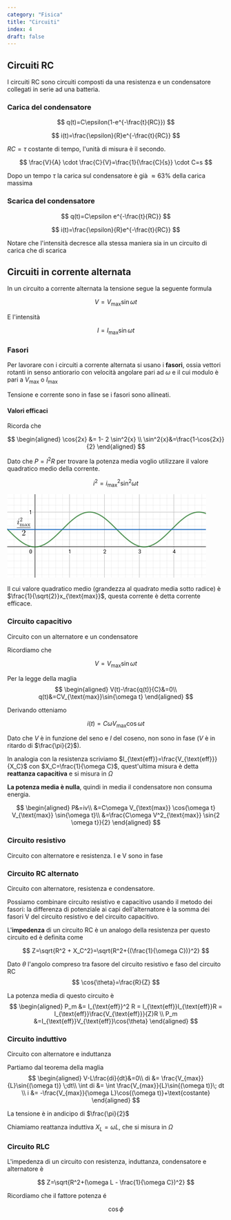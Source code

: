 ```yaml
---
category: "Fisica"
title: "Circuiti"
index: 4
draft: false
---
```


## Circuiti RC
I circuiti RC sono circuiti composti da una resistenza e un condensatore collegati in serie ad una batteria.

### Carica del condensatore
$$
q(t)=C\epsilon(1-e^{-\frac{t}{RC}})
$$

$$
i(t)=\frac{\epsilon}{R}e^{-\frac{t}{RC}}
$$

$RC=\tau$ costante di tempo, l'unità di misura è il secondo.

$$
\frac{V}{A} \cdot \frac{C}{V}=\frac{1}{\frac{C}{s}} \cdot C=s
$$

Dopo un tempo $\tau$ la carica sul condensatore è già $\approx 63\%$ della carica massima

### Scarica del condensatore
$$
q(t)=C\epsilon e^{-\frac{t}{RC}}
$$

$$
i(t)=\frac{\epsilon}{R}e^{-\frac{t}{RC}}
$$

Notare che l'intensità decresce alla stessa maniera sia in un circuito di carica che di scarica

## Circuiti in corrente alternata
In un circuito a corrente alternata la tensione segue la seguente formula

$$
V=V_{\text{max}} \sin{\omega t}
$$

E l'intensità

$$
I=I_{\text{max}} \sin{\omega t}
$$

### Fasori
Per lavorare con i circuiti a corrente alternata si usano i **fasori**, ossia vettori rotanti in senso antiorario con velocità angolare pari ad $\omega$ e il cui modulo è pari a $V_{\text{max}}$ o $I_{\text{max}}$

Tensione e corrente sono in fase se i fasori sono allineati.

#### Valori efficaci
Ricorda che

$$
\begin{aligned}
\cos{2x} &= 1- 2 \sin^2{x} \\
\sin^2{x}&=\frac{1-\cos{2x}}{2}
\end{aligned}
$$

Dato che $P=I^2R$ per trovare la potenza media voglio utilizzare il valore quadratico medio della corrente.

$$
i^2=i^2_{\text{max}}\sin^2{\omega t}
$$

![correnteEfficacie.PNG](images/correnteefficacie.png)

Il cui valore quadratico medio (grandezza al quadrato media sotto radice) è $\frac{1}{\sqrt{2}}x_{\text{max}}$, questa corrente è detta corrente efficace.

### Circuito capacitivo
Circuito con un alternatore e un condensatore

Ricordiamo che 

$$
V=V_{\text{max}} \sin{\omega t}
$$

Per la legge della maglia
$$
\begin{aligned}
V(t)-\frac{q(t)}{C}&=0\\
q(t)&=CV_{\text{max}}\sin{\omega t}
\end{aligned}
$$

Derivando otteniamo

$$
i(t)=C\omega V_{\text{max}}\cos{\omega t}
$$

Dato che $V$ è in funzione del seno e $I$ del coseno, non sono in fase ($V$ è in ritardo di $\frac{\pi}{2}$).

In analogia con la resistenza scriviamo $I_{\text{eff}}=\frac{V_{\text{eff}}}{X_C}$ con $X_C=\frac{1}{\omega C}$, quest'ultima misura è detta **reattanza capacitiva** e si misura in $\Omega$

**La potenza media è nulla**, quindi in media il condensatore non consuma energia.

$$
\begin{aligned}
P&=iv\\
&=C\omega V_{\text{max}} \cos{\omega t}  V_{\text{max}} \sin{\omega t}\\
&=\frac{C\omega V^2_{\text{max}} \sin{2 \omega t}}{2}
\end{aligned}
$$


### Circuito resistivo
Circuito con alternatore e resistenza.
I e V sono in fase


### Circuito RC alternato
Circuito con alternatore, resistenza e condensatore.

Possiamo combinare circuito resistivo e capacitivo usando il metodo dei fasori: la differenza di potenziale ai capi dell'alternatore è la somma dei fasori V del circuito resistivo e del circuito capacitivo.

L'**impedenza** di un circuito RC è un analogo della resistenza per questo circuito ed è definita come

$$
Z=\sqrt{R^2 + X_C^2}=\sqrt{R^2+{(\frac{1}{\omega C})}^2}
$$

Dato $\theta$ l'angolo compreso tra fasore del circuito resistivo e faso del circuito RC
$$
\cos{\theta}=\frac{R}{Z}
$$

La potenza media di questo circuito è
$$
\begin{aligned}
P_m &= I_{\text{eff}}^2 R = I_{\text{eff}}I_{\text{eff}}R = I_{\text{eff}}\frac{V_{\text{eff}}}{Z}R \\
P_m &=I_{\text{eff}}V_{\text{eff}}\cos{\theta}
\end{aligned}
$$

### Circuito induttivo
Circuito con alternatore e induttanza

Partiamo dal teorema della maglia
$$
\begin{aligned}
V-L\frac{di}{dt}&=0\\
di &= \frac{V_{max}}{L}\sin{(\omega t)} \;dt\\
\int di &= \int \frac{V_{max}}{L}\sin{(\omega t)}\; dt \\
i &= -\frac{V_{max}}{\omega L}\cos{(\omega t)}+\text{costante}
\end{aligned}
$$

La tensione è in andicipo di $\frac{\pi}{2}$

Chiamiamo reattanza induttiva $X_L=\omega L$, che si misura in $\Omega$

### Circuito RLC
L'impedenza di un circuito con resistenza, induttanza, condensatore e alternatore è  

$$
Z=\sqrt{R^2+(\omega L - \frac{1}{\omega C})^2}
$$

Ricordiamo che il fattore potenza é 

$$
\cos{\phi}
$$